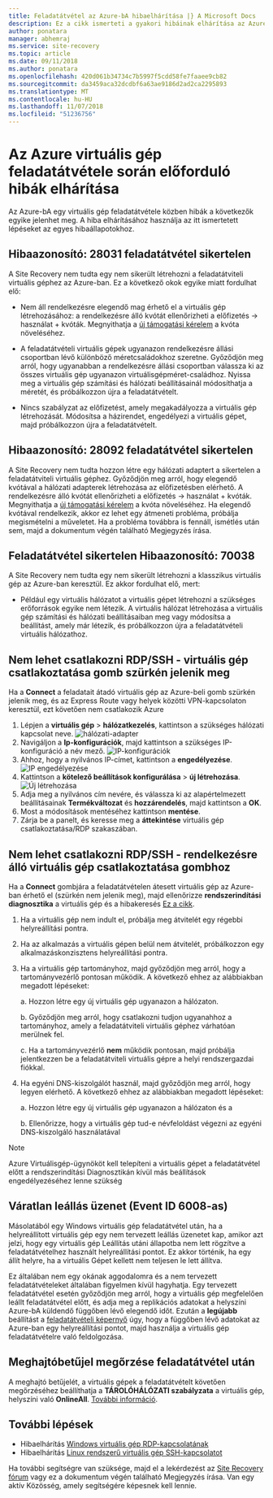 ```yaml
---
title: Feladatátvétel az Azure-bA hibaelhárítása |} A Microsoft Docs
description: Ez a cikk ismerteti a gyakori hibáinak elhárítása az Azure-bA az Azure Site Recovery a feladatátvétel során.
author: ponatara
manager: abhemraj
ms.service: site-recovery
ms.topic: article
ms.date: 09/11/2018
ms.author: ponatara
ms.openlocfilehash: 420d061b34734c7b5997f5cdd58fe7faaee9cb82
ms.sourcegitcommit: da3459aca32dcdbf6a63ae9186d2ad2ca2295893
ms.translationtype: MT
ms.contentlocale: hu-HU
ms.lasthandoff: 11/07/2018
ms.locfileid: "51236756"
---
```

# <a name="troubleshoot-errors-when-failing-over-a-virtual-machine-to-azure"></a>Az Azure virtuális gép feladatátvétele során előforduló hibák elhárítása

Az Azure-bA egy virtuális gép feladatátvétele közben hibák a következők egyike jelenhet meg. A hiba elhárításához használja az itt ismertetett lépéseket az egyes hibaállapotokhoz.

## <a name="failover-failed-with-error-id-28031"></a>Hibaazonosító: 28031 feladatátvétel sikertelen

A Site Recovery nem tudta egy nem sikerült létrehozni a feladatátviteli virtuális géphez az Azure-ban. Ez a következő okok egyike miatt fordulhat elő:

* Nem áll rendelkezésre elegendő mag érhető el a virtuális gép létrehozásához: a rendelkezésre álló kvótát ellenőrizheti a előfizetés -> használat + kvóták. Megnyithatja a [új támogatási kérelem](https://aka.ms/getazuresupport) a kvóta növeléséhez.

* A feladatátvételi virtuális gépek ugyanazon rendelkezésre állási csoportban lévő különböző méretcsaládokhoz szeretne. Győződjön meg arról, hogy ugyanabban a rendelkezésre állási csoportban válassza ki az összes virtuális gép ugyanazon virtuálisgépméret-családhoz. Nyissa meg a virtuális gép számítási és hálózati beállításainál módosíthatja a méretét, és próbálkozzon újra a feladatátvételt.

* Nincs szabályzat az előfizetést, amely megakadályozza a virtuális gép létrehozását. Módosítsa a házirendet, engedélyezi a virtuális gépet, majd próbálkozzon újra a feladatátvételt.

## <a name="failover-failed-with-error-id-28092"></a>Hibaazonosító: 28092 feladatátvétel sikertelen

A Site Recovery nem tudta hozzon létre egy hálózati adaptert a sikertelen a feladatátviteli virtuális géphez. Győződjön meg arról, hogy elegendő kvótával a hálózati adapterek létrehozása az előfizetésben elérhető. A rendelkezésre álló kvótát ellenőrizheti a előfizetés -> használat + kvóták. Megnyithatja a [új támogatási kérelem](https://aka.ms/getazuresupport) a kvóta növeléséhez. Ha elegendő kvótával rendelkezik, akkor ez lehet egy átmeneti probléma, próbálja megismételni a műveletet. Ha a probléma továbbra is fennáll, ismétlés után sem, majd a dokumentum végén található Megjegyzés írása.  

## <a name="failover-failed-with-error-id-70038"></a>Feladatátvétel sikertelen Hibaazonosító: 70038

A Site Recovery nem tudta egy nem sikerült létrehozni a klasszikus virtuális gép az Azure-ban keresztül. Ez akkor fordulhat elő, mert:

* Például egy virtuális hálózatot a virtuális gépet létrehozni a szükséges erőforrások egyike nem létezik. A virtuális hálózat létrehozása a virtuális gép számítási és hálózati beállításaiban meg vagy módosítsa a beállítást, amely már létezik, és próbálkozzon újra a feladatátvételi virtuális hálózathoz.

## <a name="unable-to-connectrdpssh---vm-connect-button-grayed-out"></a>Nem lehet csatlakozni RDP/SSH - virtuális gép csatlakoztatása gomb szürkén jelenik meg

Ha a **Connect** a feladatait átadó virtuális gép az Azure-beli gomb szürkén jelenik meg, és az Express Route vagy helyek közötti VPN-kapcsolaton keresztül, ezt követően nem csatlakozik Azure

1. Lépjen a **virtuális gép** > **hálózatkezelés**, kattintson a szükséges hálózati kapcsolat neve.  ![hálózati-adapter](media/site-recovery-failover-to-azure-troubleshoot/network-interface.PNG)
2. Navigáljon a **Ip-konfigurációk**, majd kattintson a szükséges IP-konfiguráció a név mező. ![IP-konfigurációk](media/site-recovery-failover-to-azure-troubleshoot/IpConfigurations.png)
3. Ahhoz, hogy a nyilvános IP-címet, kattintson a **engedélyezése**. ![IP engedélyezése](media/site-recovery-failover-to-azure-troubleshoot/Enable-Public-IP.png)
4. Kattintson a **kötelező beállítások konfigurálása** > **új létrehozása**. ![Új létrehozása](media/site-recovery-failover-to-azure-troubleshoot/Create-New-Public-IP.png)
5. Adja meg a nyilvános cím nevére, és válassza ki az alapértelmezett beállításainak **Termékváltozat** és **hozzárendelés**, majd kattintson a **OK**.
6. Most a módosítások mentéséhez kattintson **mentése**.
7. Zárja be a panelt, és keresse meg a **áttekintése** virtuális gép csatlakoztatása/RDP szakaszában.

## <a name="unable-to-connectrdpssh---vm-connect-button-available"></a>Nem lehet csatlakozni RDP/SSH - rendelkezésre álló virtuális gép csatlakoztatása gombhoz

Ha a **Connect** gombjára a feladatátvételen átesett virtuális gép az Azure-ban érhető el (szürkén nem jelenik meg), majd ellenőrizze **rendszerindítási diagnosztika** a virtuális gép és a hibakeresés [Ez a cikk](../virtual-machines/windows/boot-diagnostics.md).

1. Ha a virtuális gép nem indult el, próbálja meg átvitelét egy régebbi helyreállítási pontra.
2. Ha az alkalmazás a virtuális gépen belül nem átvitelét, próbálkozzon egy alkalmazáskonzisztens helyreállítási pontra.
3. Ha a virtuális gép tartományhoz, majd győződjön meg arról, hogy a tartományvezérlő pontosan működik. A következő ehhez az alábbiakban megadott lépéseket:

    a. Hozzon létre egy új virtuális gép ugyanazon a hálózaton.

    b.  Győződjön meg arról, hogy csatlakozni tudjon ugyanahhoz a tartományhoz, amely a feladatátviteli virtuális géphez várhatóan merülnek fel.

    c. Ha a tartományvezérlő **nem** működik pontosan, majd próbálja jelentkezzen be a feladatátviteli virtuális gépre a helyi rendszergazdai fiókkal.
4. Ha egyéni DNS-kiszolgálót használ, majd győződjön meg arról, hogy legyen elérhető. A következő ehhez az alábbiakban megadott lépéseket:

    a. Hozzon létre egy új virtuális gép ugyanazon a hálózaton és a

    b. Ellenőrizze, hogy a virtuális gép tud-e névfeloldást végezni az egyéni DNS-kiszolgáló használatával

>[!Note]
>Azure Virtuálisgép-ügynököt kell telepíteni a virtuális gépet a feladatátvétel előtt a rendszerindítási Diagnosztikán kívül más beállítások engedélyezéséhez lenne szükség

## <a name="unexpected-shutdown-message-event-id-6008"></a>Váratlan leállás üzenet (Event ID 6008-as)

Másolatából egy Windows virtuális gép feladatátvétel után, ha a helyreállított virtuális gép egy nem tervezett leállás üzenetet kap, amikor azt jelzi, hogy egy virtuális gép Leállítás utáni állapotba nem lett rögzítve a feladatátvételhez használt helyreállítási pontot. Ez akkor történik, ha egy állít helyre, ha a virtuális Gépet kellett nem teljesen le lett állítva.

Ez általában nem egy okának aggodalomra és a nem tervezett feladatátvételeket általában figyelmen kívül hagyhatja. Egy tervezett feladatátvétel esetén győződjön meg arról, hogy a virtuális gép megfelelően leállt feladatátvétel előtt, és adja meg a replikációs adatokat a helyszíni Azure-bA küldendő függőben lévő elegendő időt. Ezután a **legújabb** beállítást a [feladatátvételi képernyő](site-recovery-failover.md#run-a-failover) úgy, hogy a függőben lévő adatokat az Azure-ban egy helyreállítási pontot, majd használja a virtuális gép feladatátvételre való feldolgozása.

## <a name="retaining-drive-letter-after-failover"></a>Meghajtóbetűjel megőrzése feladatátvétel után
A meghajtó betűjelét, a virtuális gépek a feladatátvételt követően megőrzéséhez beállíthatja a **TÁROLÓHÁLÓZATI szabályzata** a virtuális gép, helyszíni való **OnlineAll**. [További információ](https://support.microsoft.com/help/3031135/how-to-preserve-the-drive-letter-for-protected-virtual-machines-that-are-failed-over-or-migrated-to-azure).

## <a name="next-steps"></a>További lépések
- Hibaelhárítás [Windows virtuális gép RDP-kapcsolatának](../virtual-machines/windows/troubleshoot-rdp-connection.md)
- Hibaelhárítás [Linux rendszerű virtuális gép SSH-kapcsolatot](../virtual-machines/linux/detailed-troubleshoot-ssh-connection.md)

Ha további segítségre van szüksége, majd el a lekérdezést az [Site Recovery fórum](https://social.msdn.microsoft.com/Forums/azure/home?forum=hypervrecovmgr) vagy ez a dokumentum végén található Megjegyzés írása. Van egy aktív Közösség, amely segítségére képesnek kell lennie.
